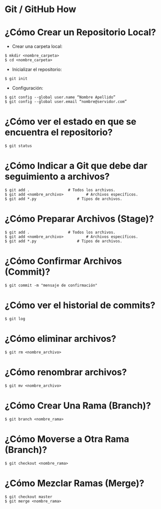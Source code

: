 Git / GitHub How
================

¿Cómo Crear un Repositorio Local?
=================================

- Crear una carpeta local:

<!-- language: lang-bash -->
	
	$ mkdir <nombre_carpeta>
	$ cd <nombre_carpeta>

- Inicializar el repositorio:

<!-- language: lang-bash -->
	
	$ git init

- Configuración:

<!-- language: lang-bash -->

	$ git config --global user.name “Nombre Apellido”
	$ git config --global user.email “nombre@servidor.com”

¿Cómo ver el estado en que se encuentra el repositorio?
=======================================================

<!-- language: lang-bash -->

	$ git status

¿Cómo Indicar a Git que debe dar seguimiento a archivos?
========================================================

<!-- language: lang-bash -->

	$ git add .					# Todos los archivos.
	$ git add <nombre_archivo>			# Archivos específicos.
	$ git add *.py					# Tipos de archivos.

¿Cómo Preparar Archivos (Stage)?
================================

<!-- language: lang-bash -->

	$ git add .					# Todos los archivos.
	$ git add <nombre_archivo>			# Archivos específicos.
	$ git add *.py					# Tipos de archivos.

¿Cómo Confirmar Archivos (Commit)?
==================================

<!-- language: lang-bash -->

	$ git commit -m "mensaje de confirmación"

¿Cómo ver el historial de commits?
==================================

<!-- language: lang-bash -->

	$ git log

¿Cómo eliminar archivos?
========================

<!-- language: lang-bash -->

	$ git rm <nombre_archivo>

¿Cómo renombrar archivos?
=========================

<!-- language: lang-bash -->

	$ git mv <nombre_archivo>

¿Cómo Crear Una Rama (Branch)?
==============================

<!-- language: lang-bash -->

	$ git branch <nombre_rama>

¿Cómo Moverse a Otra Rama (Branch)?
===================================

<!-- language: lang-bash -->

	$ git checkout <nombre_rama>

¿Cómo Mezclar Ramas (Merge)?
============================

<!-- language: lang-bash -->

	$ git checkout master
	$ git merge <nombre_rama>





